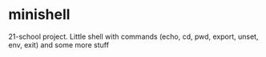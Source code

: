 # minishell
21-school project. Little shell with commands (echo, cd, pwd, export, unset, env, exit) and some more stuff
